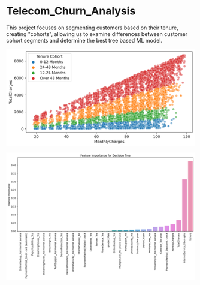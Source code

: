 # Telecom_Churn_Analysis
This project focuses on segmenting customers based on their tenure, creating "cohorts", allowing us to examine differences between customer cohort segments and determine the best tree based ML model.

![](Images/Cohort.png)

![](Images/imp.png)
